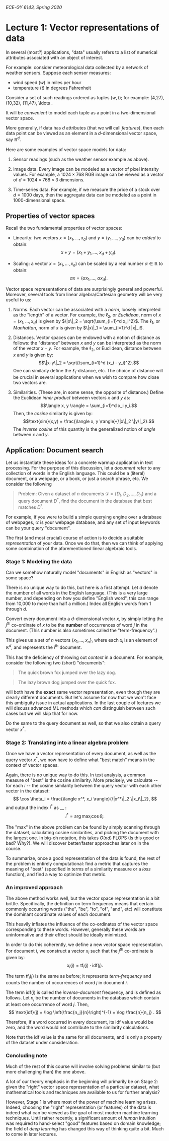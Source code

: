 _ECE-GY 6143, Spring 2020_

# Lecture 1: Vector representations of data

In several (most?) applications, "data" usually refers to a list of numerical attributes associated with an object of interest.

For example: consider meteorological data collected by a network of weather sensors. Suppose each sensor measures:

- wind speed ($w$) in miles per hour
- temperature ($t$) in degrees Fahrenheit

Consider a set of such readings ordered as tuples $(w,t)$; for example: (4,27), (10,32), (11,47), \ldots .

It will be *convenient* to model each tuple as a point in a two-dimensional vector space.

More generally, if data has $d$ attributes (that we will call *features*), then each data point can be viewed as an element in a $d$-dimensional vector space, say $\mathbb{R}^d$.

Here are some examples of vector space models for data:

  1. Sensor readings (such as the weather sensor example as above).

  2. Image data. Every image can be modeled as a vector of pixel intensity values. For example, a $1024 \times 768$ RGB image can be viewed as a vector of $d = 1024 \times 768 \times 3$ dimensions.

  3. Time-series data. For example, if we measure the price of a stock over $d = 1000$ days, then the aggregate data can be modeled as a point in 1000-dimensional space.

## Properties of vector spaces

Recall the two fundamental properties of vector spaces:

* Linearity: two vectors $x = (x_1, \ldots, x_d)$ and $y = (y_1, \ldots, y_d)$ can be *added* to obtain:
$$x + y = (x_1 + y_1, \ldots, x_d + y_d).$$

* Scaling: a vector $x = (x_1, \ldots, x_d)$ can be scaled by a real number $\alpha \in \mathbb{R}$ to obtain:
$$\alpha x = (\alpha x_1, \ldots, \alpha x_d).$$

Vector space representations of data are surprisingly general and powerful. Moreover, several tools from linear algebra/Cartesian geometry will be very useful to us:

  1. Norms. Each vector can be associated with a *norm*, loosely interpreted as the "length" of a vector. For example, the $\ell_2$, or *Euclidean*, norm of $x = (x_1, \ldots, x_d)$ is given by $\|x\|_2 = \sqrt{\sum_{i=1}^d x_i^2}$. The $\ell_1$, or *Manhattan*, norm of $x$ is given by  $\|x\|_1 = \sum_{i=1}^d |x|_i$.

  2. Distances. Vector spaces can be endowed with a notion of distance as follows: the "distance" between $x$ and $y$ can be interpreted as the norm of the vector $x-y$. For example, the $\ell_2$, or Euclidean, distance between $x$ and $y$ is given by:
  $$\|x-y\|_2 = \sqrt{\sum_{i=1}^d (x_i - y_i)^2}.$$
  One can similarly define the $\ell_1$-distance, etc. The choice of distance will be crucial in several applications when we wish to compare how close two vectors are.

  3. Similarities. (These are, in some sense, the opposite of distance.) Define the Euclidean *inner product* between vectors $x$ and $y$ as:
  $$\langle x, y \rangle = \sum_{i=1}^d x_i y_i.$$
  Then, the *cosine* similarity is given by:
  $$\text{sim}(x,y) =  \frac{\langle x, y \rangle}{\|x\|_2 \|y\|_2}.$$
  The _inverse cosine_ of this quantity is the generalized notion of *angle* between $x$ and $y$.

## Application: Document search

Let us instantiate these ideas for a concrete warmup application in text processing. For the purpose of this discussion, let a *document* refer to any collection of words in the English language. This could be a (literal) document, or a webpage, or a book, or just a search phrase, etc. We consider the following

> Problem: Given a dataset of $n$ documents $\mathcal{D} = \{D_1, D_2, \ldots, D_n\}$ and a query document $D^*$, find the document in the database that best matches $D^*$.

For example, if you were to build a simple querying engine over a database of webpages, $\mathcal{D}$ is your webpage database, and any set of input keywords can be your query "document".

The first (and most crucial) course of action is to decide a suitable *representation* of your data. Once we do that, then we can think of applying some combination of the aforementioned linear algebraic tools.

### Stage 1: Modeling the data

Can we somehow naturally model "documents" in English as "vectors" in some space?

There is no unique way to do this, but here is a first attempt. Let $d$ denote the number of all words in the English language. (This is a very large number, and depending on how you define "English word", this can range from 10,000 to more than half a million.) Index all English words from 1 through $d$.

Convert every document into a $d$-dimensional vector $x$, by simply letting the $j^\textrm{th}$ co-ordinate of $x$ to be the **number** of occurrences of word $j$ in the document. (This number is also sometimes called the "term-frequency".)

This gives us a set of $n$ vectors $\{x_1, \ldots, x_n\}$, where each $x_i$ is an element of $\mathbb{R}^d$, and represents the $i^\textrm{th}$ document.

This has the deficiency of throwing out *context* in a document. For example, consider the following two (short) "documents":

> The quick brown fox jumped over the lazy dog.

> The lazy brown dog jumped over the quick fox.

will both have the **exact** same vector representation, even though they are clearly different documents. But let's assume for now that we won't face this ambiguity issue in actual applications. In the last couple of lectures we will discuss advanced ML methods which *can* distinguish between such cases but we will skip that for now.

Do the same to the query document as well, so that we also obtain a query vector $x^*$.

### Stage 2: Translating into a linear algebra problem

Once we have a vector representation of every document, as well as the query vector $x^*$, we now have to define what "best match" means in the context of vector spaces.

Again, there is no unique way to do this. In text analysis, a common measure of "best" is the cosine similarity. More precisely, we calculate -- for each $i$ -- the cosine similarity between the query vector with each other vector in the dataset:
$$
\cos \theta_i = \frac{\langle x^*, x_i \rangle}{\|x^*\|_2 \|x_i\|_2},
$$
and output the index $i^*$ as __ :
$$
i^* = \arg \max_i \cos \theta_i .
$$

The "max" in the above problem can be found by simply scanning through the dataset, calculating cosine similarities, and picking the document with the largest one. In big-oh notation, this takes $O(nd)$ FLOPS (Is this good or bad? Why?). We will discover better/faster approaches later on in the course.

To summarize, once a good representation of the data is found, the rest of the problem is entirely computational: find a metric that captures the meaning of "best" (specified in terms of a similarity measure or a *loss* function), and find a way to optimize that metric.

### An improved approach

The above method works well, but the vector space representation is a bit brittle. Specifically, the definition on term frequency means that certain commonly occurring words ("the", "be", "to", "of", "and", etc) will constitute the dominant coordinate values of each document.

This heavily inflates the influence of the co-ordinates of the vector space corresponding to these words. However, generally these words are uninformative and their effect should be ideally minimized.

In order to do this coherently, we define a new vector space representation. For document $i$, we construct a vector $x_i$ such that the $j^\textrm{th}$ co-ordinate is given by:
$$
x_i(j) = \text{tf}_i (j) \cdot \text{idf}(j).
$$

The term $\text{tf}_i (j)$ is the same as before; it represents *term-frequency* and counts the number of occurrences of word $j$ in document $i$.

The term $\text{idf}(j)$ is called the *inverse-document* frequency, and is defined as follows. Let $n_j$ be the number of documents in the database which contain at least one occurrence of word $j$. Then,
$$
\text{idf}(j) = \log \left(\frac{n_j}{n}\right)^{-1} = \log \frac{n}{n_j} .
$$

Therefore, if a word occurred in every document, its idf value would be zero, and the word would not contribute to the similarity calculations.

Note that the idf value is the same for all documents, and is only a property of the dataset under consideration.

### Concluding note

Much of the rest of this course will involve solving problems similar to (but more challenging than) the one above.

A lot of our theory emphasis in the beginning will primarily be on Stage 2: given the "right" vector space representation of a particular dataset, what mathematical tools and techniques are available to us for further analysis?

However, Stage 1 is where most of the power of machine learning arises. Indeed, choosing the "right" representation (or features) of the data is indeed what can be viewed as the goal of most modern machine learning techniques. Until rather recently, a significant amount of *human* intuition was required to hand-select "good" features based on domain knowledge; the field of *deep learning* has changed this way of thinking quite a bit. Much to come in later lectures.
